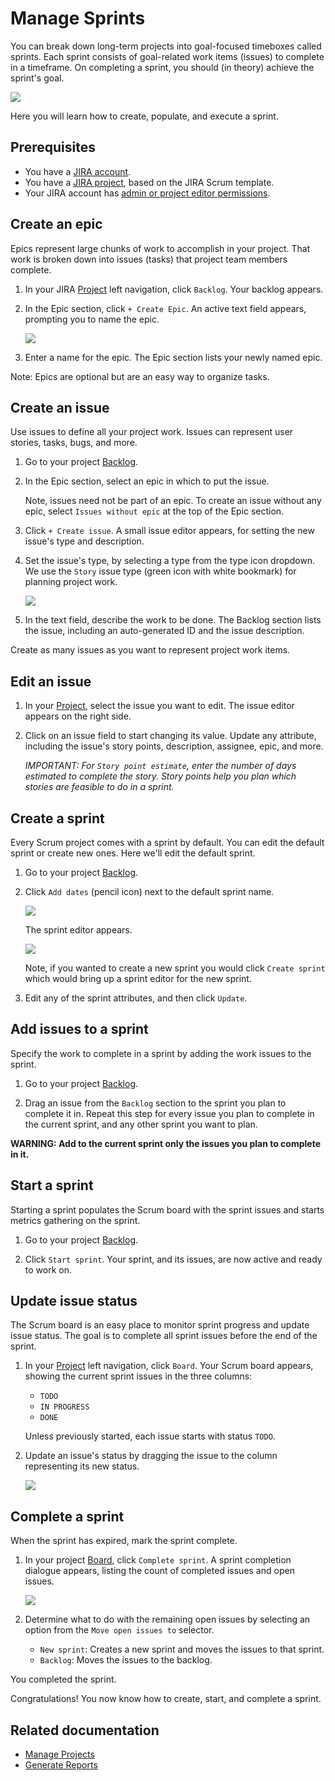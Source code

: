# Manage Sprints

You can break down long-term projects into goal-focused timeboxes called sprints. Each sprint consists of goal-related work items (issues) to complete in a timeframe. On completing a sprint, you should (in theory) achieve the sprint's goal. 

![](./images/sprint-board.png)

<!-- Note, the issue and epic names in the above video screenshot are not realistic. If I had a JIRA account, I would use issues and epics with realistic names, add them to a sprint, and take a screenshot of them in a Scrum board. -->

Here you will learn how to create, populate, and execute a sprint. 

## Prerequisites

- You have a [JIRA account](./placeholder).
- You have a [JIRA project](./placeholder), based on the JIRA Scrum template.
- Your JIRA account has [admin or project editor permissions](./placeholder).

## Create an epic

Epics represent large chunks of work to accomplish in your project. That work is broken down into issues (tasks) that project team members complete.

1. In your JIRA [Project](./placeholder) left navigation, click `Backlog`. Your backlog appears.

1. In the Epic section, click `+ Create Epic`. An active text field appears, prompting you to name the epic.

    ![](./images/create-an-epic.png)

1. Enter a name for the epic. The Epic section lists your newly named epic.

Note: Epics are optional but are an easy way to organize tasks.

## Create an issue

Use issues to define all your project work. Issues can represent user stories, tasks, bugs, and more.

1. Go to your project [Backlog](./placeholder).

1. In the Epic section, select an epic in which to put the issue.

    Note, issues need not be part of an epic. To create an issue without any epic, select `Issues without epic` at the top of the Epic section.

1. Click `+ Create issue`. A small issue editor appears, for setting the new issue's type and description.

1. Set the issue's type, by selecting a type from the type icon dropdown. We use the `Story` issue type (green icon with white bookmark) for planning project work.

    ![](./images/issue-types.png)

1. In the text field, describe the work to be done. The Backlog section lists the issue, including an auto-generated ID and the issue description.

Create as many issues as you want to represent project work items.

## Edit an issue

1. In your [Project](./placeholder), select the issue you want to edit. The issue editor appears on the right side.

1. Click on an issue field to start changing its value. Update any attribute, including the issue's story points, description, assignee, epic, and more.

    *IMPORTANT: For `Story point estimate`, enter the number of days estimated to complete the story. Story points help you plan which stories are feasible to do in a sprint.*

## Create a sprint

Every Scrum project comes with a sprint by default. You can edit the default sprint or create new ones. Here we'll edit the default sprint.

1. Go to your project [Backlog](./placeholder).

1. Click `Add dates` (pencil icon) next to the default sprint name.

    ![](./images/sprint-pencil-add-dates.png)

    The sprint editor appears.

    ![](./images/edit-sprint.png)

    Note, if you wanted to create a new sprint you would click `Create sprint` which would bring up a sprint editor for the new sprint.

1. Edit any of the sprint attributes, and then click `Update`.

## Add issues to a sprint

Specify the work to complete in a sprint by adding the work issues to the sprint.

1. Go to your project [Backlog](./placeholder).

1. Drag an issue from the `Backlog` section to the sprint you plan to complete it in. Repeat this step for every issue you plan to complete in the current sprint, and any other sprint you want to plan.

**WARNING: Add to the current sprint only the issues you plan to complete in it.**

## Start a sprint

Starting a sprint populates the Scrum board with the sprint issues and starts metrics gathering on the sprint.

1. Go to your project [Backlog](./placeholder).

1. Click `Start sprint`. Your sprint, and its issues, are now active and ready to work on.

## Update issue status

The Scrum board is an easy place to monitor sprint progress and update issue status. The goal is to complete all sprint issues before the end of the sprint.

1. In your [Project](./placeholder) left navigation, click `Board`. Your Scrum board appears, showing the current sprint issues in the three columns:

    - `TODO`
    - `IN PROGRESS`
    - `DONE`

    Unless previously started, each issue starts with status `TODO`.

1. Update an issue's status by dragging the issue to the column representing its new status.

    ![](./images/update-issue-status.gif)

## Complete a sprint

When the sprint has expired, mark the sprint complete.

1. In your project [Board](./placeholder), click `Complete sprint`. A sprint completion dialogue appears, listing the count of completed issues and open issues.

    ![](./images/complete-sprint.png)

1. Determine what to do with the remaining open issues by selecting an option from the `Move open issues to` selector.

    - `New sprint`: Creates a new sprint and moves the issues to that sprint.
    - `Backlog`: Moves the issues to the backlog.

You completed the sprint.

Congratulations! You now know how to create, start, and complete a sprint.

## Related documentation

- [Manage Projects](./placeholder)
- [Generate Reports](./placeholder)